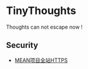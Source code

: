 # TinyThoughts
 Thoughts can not escape now !

## Security
- [MEAN项目全站HTTPS](https://github.com/kimochg/TinyThoughts/blob/master/Security/MEAN%20project%20-%20HTTPS%20on%20whole%20site.md)
